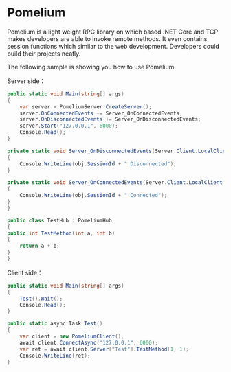 # Pomelium
Pomelium is a light weight RPC library on which based .NET Core and TCP makes developers are able to invoke remote methods. It even contains session functions which similar to the web development. Developers could build their projects neatly.

The following sample is showing you how to use Pomelium

Server side：
```c#
public static void Main(string[] args)
{
    var server = PomeliumServer.CreateServer();
    server.OnConnectedEvents += Server_OnConnectedEvents;
    server.OnDisconnectedEvents += Server_OnDisconnectedEvents;
    server.Start("127.0.0.1", 6000);
    Console.Read();
}

private static void Server_OnDisconnectedEvents(Server.Client.LocalClient obj)
{
    Console.WriteLine(obj.SessionId + " Disconnected");
}

private static void Server_OnConnectedEvents(Server.Client.LocalClient obj)
{
    Console.WriteLine(obj.SessionId + " Connected");
}
}

public class TestHub : PomeliumHub
{
public int TestMethod(int a, int b)
{
    return a + b;
}
}
```

Client side：
```c#
public static void Main(string[] args)
{
    Test().Wait();
    Console.Read();
}

public static async Task Test()
{
    var client = new PomeliumClient();
    await client.ConnectAsync("127.0.0.1", 6000);
    var ret = await client.Server["Test"].TestMethod(1, 1);
    Console.WriteLine(ret);
}
```
